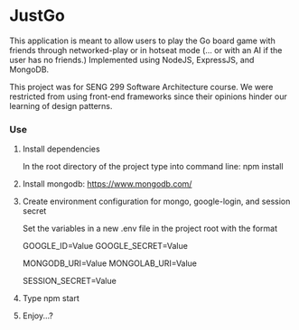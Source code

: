 # JustGo

This application is meant to allow users to play the Go board game
with friends through networked-play or in hotseat mode 
(... or with an AI if the user has no friends.)
Implemented using NodeJS, ExpressJS, and MongoDB.

This project was for SENG 299 Software Architecture course.
We were restricted from using front-end frameworks since their opinions
hinder our learning of design patterns.

### Use

1. Install dependencies

    In the root directory of the project type into command line: npm install 

2. Install mongodb: https://www.mongodb.com/

3. Create environment configuration for mongo, google-login, and session secret

    Set the variables in a new .env file in the project root with the format
    
    GOOGLE_ID=Value
    GOOGLE_SECRET=Value
    
    MONGODB_URI=Value
    MONGOLAB_URI=Value
    
    SESSION_SECRET=Value
    
3. Type npm start

4. Enjoy...?